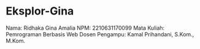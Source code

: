 # Eksplor-Gina

Nama: Ridhaka Gina Amalia
NPM: 2210631170099
Mata Kuliah: Pemrograman Berbasis Web
Dosen Pengampu: Kamal Prihandani, S.Kom., M.Kom.
